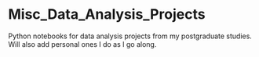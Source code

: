 # Misc_Data_Analysis_Projects
Python notebooks for data analysis projects from my postgraduate studies. Will also add personal ones I do as I go along.

